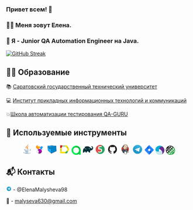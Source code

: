 ### Привет всем! 👋
### :woman_technologist: Меня зовут Елена.
### :hatching_chick: Я - Junior QA Automation Engineer на Java.
<p></p>

[![GitHub Streak](https://streak-stats.demolab.com?user=Lenok1998&theme=defaut&locale=ru&exclude_days=Sun)](https://git.io/streak-stats)
## :woman_student: Образование
<p align="center">
  
:books:  [Саратовский государственный технический университет](https://www.sstu.ru/)
  
:computer: [Институт прикладных информационных технологий и коммуникаций](https://inpit.sstu.ru/home.php)
  
:boom:[Школа автоматизации тестирования QA-GURU](https://qa.guru/)

  ## :rocket: Используемые инструменты
<p align="center">
<a href="https://www.java.com/"><img width="6%" title="Java" src="media/logo/Java.svg"></a>
<a href="https://selenide.org/"><img width="6%" title="Selenide" src="media/logo/Selenide.svg"></a>
<a href="https://aerokube.com/selenoid/"><img width="6%" title="Selenoid" src="media/logo/Selenoid.svg"></a>
<a href="https://github.com/allure-framework/allure2"><img width="6%" title="Allure Report" src="media/logo/Allure_Report.svg"></a>
<a href="https://qameta.io/"><img width="5%" title="Allure TestOps" src="media/logo/AllureTestOps.svg"></a>
<a href="https://gradle.org/"><img width="6%" title="Gradle" src="media/logo/Gradle.svg"></a>
<a href="https://junit.org/junit5/"><img width="6%" title="JUnit5" src="media/logo/JUnit5.svg"></a>
<a href="https://github.com/"><img width="6%" title="GitHub" src="media/logo/GitHub.svg"></a>
<a href="https://www.jenkins.io/"><img width="6%" title="Jenkins" src="media/logo/Jenkins.svg"></a>
<a href="https://web.telegram.org/a/"><img width="6%" title="Telegram" src="media/logo/Telegram.svg"></a>
<a href="https://www.atlassian.com/ru/software/jira/"><img width="5%" title="Jira" src="media/logo/Jira.svg"></a>
<a href="https://appium.io/docs/en/2.3/"><img width="5%" title="Appium" src="appium.svg"></a>
<a href="https://rest-assured.io/"><img width="5%" title="Rest Assured" src="rest.png"></a>
</p>

## :mailbox_with_mail: Контакты

<img width="3%" title="Telegram" src="media/logo/Telegram.svg"></a> - @ElenaMalysheva98

:e-mail: - malyseva630@gmail.com

